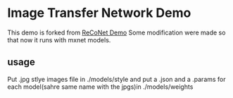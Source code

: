 # Image Transfer Network Demo
This demo is forked from [ReCoNet Demo](https://github.com/irsisyphus/reconet)
Some modification were made so that now it runs with mxnet models.

## usage
Put .jpg stlye images file in ./models/style and put a .json and a .params for each model(sahre same name with the jpgs)in ./models/weights 

